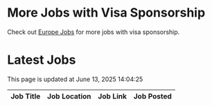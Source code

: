 # More Jobs with Visa Sponsorship

Check out [Europe Jobs](https://github.com/sureshparimi/europejobs#latest-jobs) for more jobs with visa sponsorship.

# Latest Jobs

This page is updated at June 13, 2025 14:04:25

| Job Title | Job Location | Job Link | Job Posted |
| --- | --- | --- | --- |
